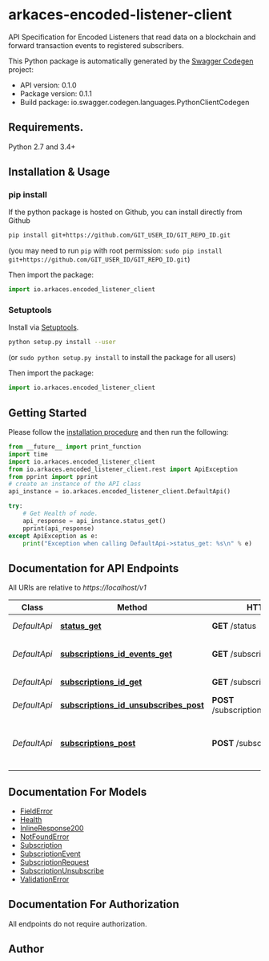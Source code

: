 # arkaces-encoded-listener-client
API Specification for Encoded Listeners that read data on a blockchain and forward transaction events to registered subscribers. 

This Python package is automatically generated by the [Swagger Codegen](https://github.com/swagger-api/swagger-codegen) project:

- API version: 0.1.0
- Package version: 0.1.1
- Build package: io.swagger.codegen.languages.PythonClientCodegen

## Requirements.

Python 2.7 and 3.4+

## Installation & Usage
### pip install

If the python package is hosted on Github, you can install directly from Github

```sh
pip install git+https://github.com/GIT_USER_ID/GIT_REPO_ID.git
```
(you may need to run `pip` with root permission: `sudo pip install git+https://github.com/GIT_USER_ID/GIT_REPO_ID.git`)

Then import the package:
```python
import io.arkaces.encoded_listener_client 
```

### Setuptools

Install via [Setuptools](http://pypi.python.org/pypi/setuptools).

```sh
python setup.py install --user
```
(or `sudo python setup.py install` to install the package for all users)

Then import the package:
```python
import io.arkaces.encoded_listener_client
```

## Getting Started

Please follow the [installation procedure](#installation--usage) and then run the following:

```python
from __future__ import print_function
import time
import io.arkaces.encoded_listener_client
from io.arkaces.encoded_listener_client.rest import ApiException
from pprint import pprint
# create an instance of the API class
api_instance = io.arkaces.encoded_listener_client.DefaultApi()

try:
    # Get Health of node.
    api_response = api_instance.status_get()
    pprint(api_response)
except ApiException as e:
    print("Exception when calling DefaultApi->status_get: %s\n" % e)

```

## Documentation for API Endpoints

All URIs are relative to *https://localhost/v1*

Class | Method | HTTP request | Description
------------ | ------------- | ------------- | -------------
*DefaultApi* | [**status_get**](docs/DefaultApi.md#status_get) | **GET** /status | Get Health of node.
*DefaultApi* | [**subscriptions_id_events_get**](docs/DefaultApi.md#subscriptions_id_events_get) | **GET** /subscriptions/{id}/events | List Subscription Events
*DefaultApi* | [**subscriptions_id_get**](docs/DefaultApi.md#subscriptions_id_get) | **GET** /subscriptions/{id} | Gets Subscription
*DefaultApi* | [**subscriptions_id_unsubscribes_post**](docs/DefaultApi.md#subscriptions_id_unsubscribes_post) | **POST** /subscriptions/{id}/unsubscribes | Create an Unsubscription.
*DefaultApi* | [**subscriptions_post**](docs/DefaultApi.md#subscriptions_post) | **POST** /subscriptions | Registers a subscriber node to receive blockchain events.


## Documentation For Models

 - [FieldError](docs/FieldError.md)
 - [Health](docs/Health.md)
 - [InlineResponse200](docs/InlineResponse200.md)
 - [NotFoundError](docs/NotFoundError.md)
 - [Subscription](docs/Subscription.md)
 - [SubscriptionEvent](docs/SubscriptionEvent.md)
 - [SubscriptionRequest](docs/SubscriptionRequest.md)
 - [SubscriptionUnsubscribe](docs/SubscriptionUnsubscribe.md)
 - [ValidationError](docs/ValidationError.md)


## Documentation For Authorization

 All endpoints do not require authorization.


## Author



